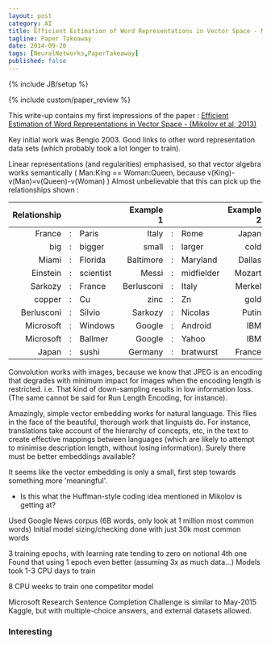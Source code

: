 ```yaml
---
layout: post
category: AI
title: Efficient Estimation of Word Representations in Vector Space - Mikolov 2013
tagline: Paper Takeaway
date: 2014-09-20
tags: [NeuralNetworks,PaperTakeaway]
published: false
---
```

{% include JB/setup %}

{% include custom/paper_review %}

This write-up contains my first impressions of the paper :
[Efficient Estimation of Word Representations in Vector Space - (Mikolov et al, 2013)](http://arxiv.org/pdf/1301.3781.pdf)

Key initial work was Bengio 2003.
Good links to other word representation data sets (which probably took a lot longer to train).

Linear representations (and regularities) emphasised, so that vector algebra works semantically ( Man:King == Woman:Queen, because v(King)-v(Man)=v(Queen)-v(Woman) )
Almost unbelievable that this can pick up the relationships shown : 

| Relationship |  | | Example 1 | | | Example 2 |  | | Example 3 | | |
| --------------:|---|:-------------- |  --------------:|---|:-------------- | --------------:|---|:-------------- | --------------:|---|:-------------- | 
| France | : | Paris | Italy | : | Rome | Japan | : | Tokyo | Florida | : | Tallahassee |
| big | : | bigger | small | : | larger | cold | : | colder | quick | : | quicker |
| Miami | : | Florida | Baltimore | : | Maryland | Dallas | : | Texas | Kona | : | Hawaii |
| Einstein | : | scientist | Messi | : | midfielder | Mozart | : | violinist | Picasso | : | painter |
| Sarkozy | : | France | Berlusconi | : | Italy | Merkel | : | Germany | Koizumi | : | Japan |
| copper | : | Cu | zinc | : | Zn | gold | : | Au | uranium | : | plutonium |
| Berlusconi | : | Silvio | Sarkozy | : | Nicolas | Putin | : | Medvedev | Obama | : | Barack |
| Microsoft | : | Windows | Google | : | Android | IBM | : | Linux | Apple | : | iPhone |
| Microsoft | : | Ballmer | Google | : | Yahoo | IBM | : | McNealy | Apple | : | Jobs |
| Japan | : | sushi | Germany | : | bratwurst | France | : | tapas | USA | : | pizza |



Convolution works with images, because we know that JPEG is an encoding that degrades with minimum impact for images when the encoding length is restricted.  i.e.  That kind of down-sampling results in low information loss.  (The same cannot be said for Run Length Encoding, for instance).

Amazingly, simple vector embedding works for natural language.  This flies in the face of the beautiful, thorough work that linguists do.  For instance, translations take account of the hierarchy of concepts, etc, in the text to create effective mappings between languages (which are likely to attempt to minimise description length, without losing information).  Surely there must be better embeddings available?  

It seems like the vector embedding is only a small, first step towards something more 'meaningful'.

 -  Is this what the Huffman-style coding idea mentioned in Mikolov is getting at?



Used Google News corpus (6B words, only look at 1 million most common words)
Initial model sizing/checking done with just 30k most common words

3 training epochs, with learning rate tending to zero on notional 4th one
Found that using 1 epoch even better (assuming 3x as much data...)
Models took 1-3 CPU days to train

8 CPU weeks to train one competitor model

Microsoft Research Sentence Completion Challenge is similar to May-2015 Kaggle, but with multiple-choice answers, and external datasets allowed.



### Interesting


